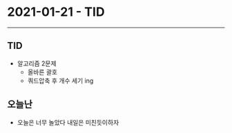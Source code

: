 # 2021-01-21 - TID
----
## TID
- 알고리즘 2문제
    - 올바른 괄호
    - 쿼드압축 후 개수 세기 ing

## 오늘난
- 오늘은 너무 놀았다 내일은 미친듯이하자